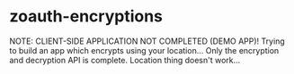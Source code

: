 # zoauth-encryptions
NOTE: CLIENT-SIDE APPLICATION NOT COMPLETED (DEMO APP)! Trying to build an app which encrypts using your location... Only the encryption and decryption API is complete. Location thing doesn't work...
